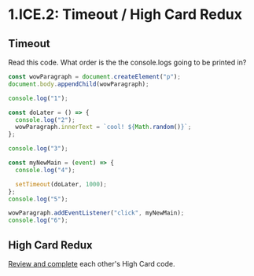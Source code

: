 # 1.ICE.2: Timeout / High Card Redux

## Timeout

Read this code. What order is the the console.logs going to be printed in?

```javascript
const wowParagraph = document.createElement("p");
document.body.appendChild(wowParagraph);

console.log("1");

const doLater = () => {
  console.log("2");
  wowParagraph.innerText = `cool! ${Math.random()}`;
};

console.log("3");

const myNewMain = (event) => {
  console.log("4");

  setTimeout(doLater, 1000);
};
console.log("5");

wowParagraph.addEventListener("click", myNewMain);
console.log("6");
```

## High Card Redux

[Review and complete](../../logistics/course-methodology.md#in-class-code-review) each other's High Card code.
